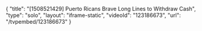 {
    "title": "[1508521429] Puerto Ricans Brave Long Lines to Withdraw Cash",
    "type": "solo",
    "layout": "iframe-static",
    "videoId": "123186673",
    "url": "\/tvpembed\/123186673"
}